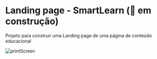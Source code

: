 # Landing page - SmartLearn (🔧 em construção)

Projeto para construir uma Landing page de uma página de conteúdo educacional

![printScreen](https://user-images.githubusercontent.com/100864562/178065850-e29c2708-fac1-427f-a9ca-b791d23b3302.PNG)

